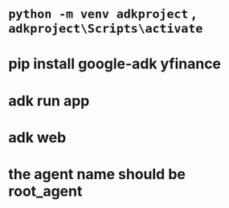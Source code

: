 # `python -m venv adkproject` , `adkproject\Scripts\activate`

# pip install google-adk yfinance

# adk run app
# adk web


# the agent name should be root_agent
